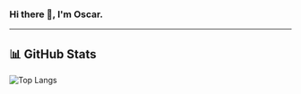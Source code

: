### Hi there 👋, I'm Oscar.

----

## 📊 GitHub Stats

![Top Langs](https://github-readme-stats.vercel.app/api/top-langs/?username=Ra5c0&layout=compact&theme=tokyonight)
